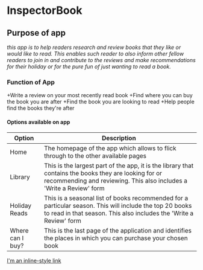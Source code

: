 # InspectorBook

## Purpose of app
*this app is to help readers research and review books that they like or would like to read. This enables such reader to also inform other fellow readers to join in and contribute to the reviews and make recommendations for their holiday or for the pure fun of just wanting to read a book.*

### Function of App
+Write a review on your most recently read book
+Find where you can buy the book you are after
+Find the book you are looking to read
+Help people find the books they're after

#### Options available on app
| Option | Description |
| ------ | ----------- |
| Home   |The homepage of the app which allows to flick through to the other available pages |
| Library | This is the largest part of the app, it is the library that contains the books they are looking for or recommending and reviewing. This also includes a 'Write a Review' form |
| Holiday Reads |This is a seasonal list of books recommended for a particular season. This will include the top 20 books to read in that season. This also includes the 'Write a Review' form  |
| Where can I buy?|This is the last page of the application and identifies the places in which you can purchase your chosen book |


[I'm an inline-style link](https://www.goodreads.com)
